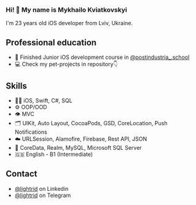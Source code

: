 ### Hi! 👋 My name is Mykhailo Kviatkovskyi
I'm 23 years old iOS developer from Lviv, Ukraine.

## Professional education
- 🧭 Finished Junior iOS development course in [@postindustria_.school](https://school.postindustria.com/)
- 💻 Check my pet-projects in repository👇

## Skills
- 👨‍💻 iOS, Swift, C#, SQL
- ⚙️ OOP/OOD
- 👁️ MVC
- 🗂 UIKit, Auto Layout, CocoaPods, GSD, CoreLocation, Push Notifications
- ☁️ URLSession, Alamofire, Firebase, Rest API, JSON
- 💽 CoreData, Realm, MySQL, Microsoft SQL Server
- 🇬🇧 English - B1 (Intermediate)

## Contact
- [@lightrid](https://www.linkedin.com/in/lightrid/) on Linkedin
- [@lightrid](https://t.me/lightrid) on Telegram
